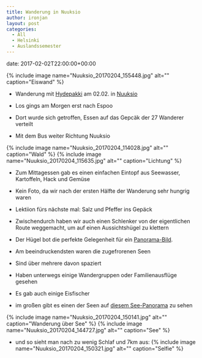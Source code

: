 ```yaml
---
title: Wanderung in Nuuksio
author: ironjan
layout: post
categories:
  - All
  - Helsinki
  - Auslandssemester
---
```


date: 2017-02-02T22:00:00+00:00

{% include image name="Nuuksio_20170204_155448.jpg" alt="" caption="Eiswand" %}

 * Wanderung mit [Hydepakki]() am 02.02. in  [Nuuksio]()
 
* Los gings am Morgen erst nach Espoo
* Dort wurde sich getroffen, Essen auf das Gepcäk der 27 Wanderer verteilt
* Mit dem Bus weiter Richtung Nuuksio

{% include image name="Nuuksio_20170204_114028.jpg" alt="" caption="Wald" %}
{% include image name="Nuuksio_20170204_115635.jpg" alt="" caption="Lichtung" %}

 * Zum Mittagessen gab es einen einfachen Eintopf aus Seewasser, Kartoffeln, Hack und Gemüse
 * Kein Foto, da wir nach der ersten Hälfte der Wanderung sehr hungrig waren
 * Lektiion fürs nächste mal: Salz und Pfeffer ins Gepäck
 * Zwischendurch haben wir auch einen Schlenker von der eigentlichen Route weggemacht, um auf einen Aussichtshügel zu klettern
 * Der Hügel bot die perfekte Gelegenheit für ein [Panorama-Bild](Nuuksio_20170204_151233.jpg).


 * Am beeindruckendsten waren die zugefrorenen Seen
 * Sind über mehrere davon spaziert
 * Haben unterwegs einige Wandergruppen oder Familienausflüge gesehen
 * Es gab auch einige Eisfischer
 * im großen gibt es einen der Seen auf [diesem See-Panorama](Nuuksio_20170204_144714.jpg) zu sehen
 
{% include image name="Nuuksio_20170204_150141.jpg" alt="" caption="Wanderung über See" %}
{% include image name="Nuuksio_20170204_144727.jpg" alt="" caption="See" %}

 * und so sieht man nach zu wenig Schlaf und 7km aus: 
{% include image name="Nuuksio_20170204_150321.jpg" alt="" caption="Selfie" %}




